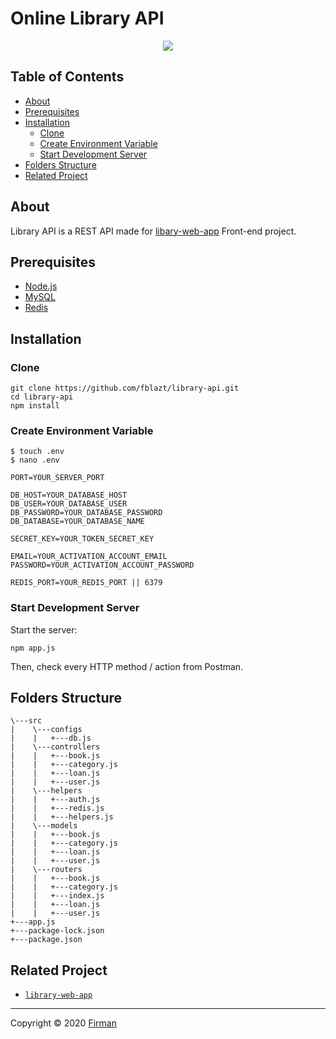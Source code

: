 # Online Library API


<p align="center">
  <img src="https://cdn-images-1.medium.com/max/871/1*d2zLEjERsrs1Rzk_95QU9A.png">
</p>

## Table of Contents

* [About](#About)
* [Prerequisites](#Prerequisites)
* [Installation](#Installation)
  * [Clone](#Clone)
  * [Create Environment Variable](#create-environment-variable)
  * [Start Development Server](#Start-Development-Server)
* [Folders Structure](#Folders-Structure)
* [Related Project](#Related-Project)

## About
Library API is a REST API made for [libary-web-app](https://github.com/fblazt/library-web-app) Front-end project.

## Prerequisites

* [Node.js](https://nodejs.org/en/)
* [MySQL](https://www.mysql.com/downloads/)
* [Redis](https://redis.io/)

## Installation

### Clone

```
git clone https://github.com/fblazt/library-api.git
cd library-api
npm install 
```

### Create Environment Variable

```
$ touch .env
$ nano .env
```

```
PORT=YOUR_SERVER_PORT

DB_HOST=YOUR_DATABASE_HOST
DB_USER=YOUR_DATABASE_USER
DB_PASSWORD=YOUR_DATABASE_PASSWORD
DB_DATABASE=YOUR_DATABASE_NAME

SECRET_KEY=YOUR_TOKEN_SECRET_KEY

EMAIL=YOUR_ACTIVATION_ACCOUNT_EMAIL
PASSWORD=YOUR_ACTIVATION_ACCOUNT_PASSWORD

REDIS_PORT=YOUR_REDIS_PORT || 6379

```

### Start Development Server

Start the server:
```
npm app.js
```
Then, check every HTTP method / action from Postman.

## Folders Structure
```
\---src
|    \---configs
|    |   +---db.js            
|    \---controllers
|    |   +---book.js
|    |   +---category.js
|    |   +---loan.js
|    |   +---user.js
|    \---helpers
|    |   +---auth.js
|    |   +---redis.js
|    |   +---helpers.js
|    \---models
|    |   +---book.js
|    |   +---category.js
|    |   +---loan.js
|    |   +---user.js
|    \---routers
|    |   +---book.js
|    |   +---category.js
|    |   +---index.js
|    |   +---loan.js
|    |   +---user.js
+---app.js
+---package-lock.json
+---package.json
```

## Related Project
* [`library-web-app`](https://github.com/fblazt/library-web-app)

---
Copyright © 2020 [Firman](https://github.com/fblazt/)

